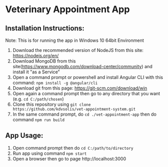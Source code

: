 Veterinary Appointment App
========================

## Installation Instructions:

Note: This is for running the app in Windows 10 64bit Environment

1. Download the recommended version of NodeJS from this site: https://nodejs.org/en/
2. Download MongoDB from this site(https://www.mongodb.com/download-center/community) and install it "as a Service"
3. Open a command prompt or powershell and install Angular CLI with this command: ```npm install -g @angular/cli```
4. Download git from this page: https://git-scm.com/download/win
5. Open again a command prompt then go to any directory that you want (e.g. ```cd C:/path/chosen```)
6. Clone this repository using ```git clone https://github.com/kdvsolis/vet-appointment-system.git```
7. In the same command prompt, do ```cd ./vet-appointment-app``` then do command ```npm run build```

## App Usage:

1. Open command prompt then do ```cd C:/path/to/directory``` 
2. Run app using command ```npm start``` 
3. Open a browser then go to page http://localhost:3000
